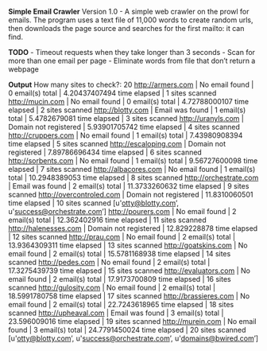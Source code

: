 **Simple Email Crawler**
	Version 1.0 - A simple web crawler on the prowl for emails. The program uses a text file of 11,000 words to create random urls, then downloads the page source and searches for the first mailto: it can find. 



**TODO**
		- Timeout requests when they take longer than 3 seconds
		- Scan for more than one email per page
		- Eliminate words from file that don’t return a webpage 


**Output**
How many sites to check?: 20
http://armers.com | No email found | 0 email(s) total | 4.20437407494 time elapsed | 1 sites scanned
http://mucin.com | No email found | 0 email(s) total | 4.72788000107 time elapsed | 2 sites scanned
http://blotty.com | Email was found | 1 email(s) total | 5.4782679081 time elapsed | 3 sites scanned
http://uranyls.com | Domain not registered | 5.93901705742 time elapsed | 4 sites scanned
http://cruppers.com | No email found | 1 email(s) total | 7.43980908394 time elapsed | 5 sites scanned
http://escaloping.com | Domain not registered | 7.89786696434 time elapsed | 6 sites scanned
http://sorbents.com | No email found | 1 email(s) total | 9.56727600098 time elapsed | 7 sites scanned
http://albacores.com | No email found | 1 email(s) total | 10.2948389053 time elapsed | 8 sites scanned
http://orchestrate.com | Email was found | 2 email(s) total | 11.3733260632 time elapsed | 9 sites scanned
http://overcontroled.com | Domain not registered | 11.8310060501 time elapsed | 10 sites scanned
[u'otty@blotty.com’, u'success@orchestrate.com’]
http://pourers.com | No email found | 2 email(s) total | 12.362402916 time elapsed | 11 sites scanned
http://halenesses.com | Domain not registered | 12.829228878 time elapsed | 12 sites scanned
http://prau.com | No email found | 2 email(s) total | 13.9364309311 time elapsed | 13 sites scanned
http://goatskins.com | No email found | 2 email(s) total | 15.5781168938 time elapsed | 14 sites scanned
http://pedes.com | No email found | 2 email(s) total | 17.3275439739 time elapsed | 15 sites scanned
http://evaluators.com | No email found | 2 email(s) total | 17.9173700809 time elapsed | 16 sites scanned
http://gulosity.com | No email found | 2 email(s) total | 18.5991780758 time elapsed | 17 sites scanned
http://brassieres.com | No email found | 2 email(s) total | 22.7243618965 time elapsed | 18 sites scanned
http://upheaval.com | Email was found | 3 email(s) total | 23.596009016 time elapsed | 19 sites scanned
http://murein.com | No email found | 3 email(s) total | 24.7791450024 time elapsed | 20 sites scanned
[u'otty@blotty.com’, u'success@orchestrate.com’, u'domains@bwired.com’]
